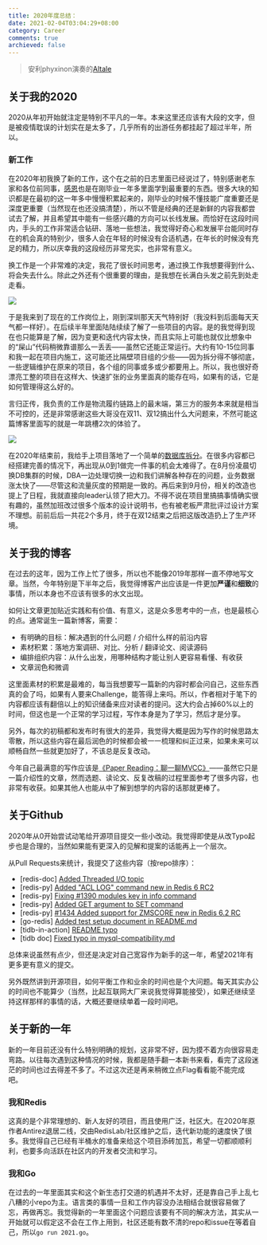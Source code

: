 ```yaml
---
title: 2020年度总结：
date: 2021-02-04T03:04:29+08:00
category: Career
comments: true
archieved: false
---
```


> 安利phyxinon演奏的[Altale](https://www.youtube.com/watch?v=6fz5z8K-j6k)

## 关于我的2020
2020从年初开始就注定是特别不平凡的一年。本来这里还应该有大段的文字，但是被疫情耽误的计划实在是太多了，几乎所有的出游任务都挂起了超过半年，所以。

### 新工作
在2020年初我换了新的工作，这个在之前的日志里面已经说过了，特别感谢老东家和各位前同事，[感恩](https://baike.baidu.com/item/%E6%84%9F%E6%81%A9/138)也是在刚毕业一年多里面学到最重要的东西。很多大块的知识都是在最初的这一年多中慢慢积累起来的，刚毕业的时候不懂技能广度重要还是深度更重要（当然现在也还没搞清楚），所以不管是经典的还是新鲜的内容我都尝试去了解，并且希望其中能有一些感兴趣的方向可以长线发展。而恰好在这段时间内，手头的工作非常适合钻研、落地一些想法，我觉得好奇心和发展平台能同时存在的机会真的特别少，很多人会在年轻的时候没有合适机遇，在年长的时候没有充足的精力，所以庆幸我的这段经历非常充实，也非常有意义。

换工作是一个非常难的决定，我花了很长时间思考，通过换工作我想要得到什么、将会失去什么。除此之外还有个很重要的理由，是我想在长满白头发之前先到处走走看。

![](../202102-2020-summary/sz.jpeg)

于是我来到了现在的工作岗位上，刚到深圳那天天气特别好（我没料到后面每天天气都一样好）。在后续半年里面陆陆续续了解了一些项目的内容。是的我觉得到现在也只能算是了解，因为变更和迭代内容太快，而且实际上可能也就仅比想象中的“屎山”代码稍微靠谱那么一丢丢——虽然它还能正常运行。大约有10-15位同事和我一起在项目内施工，这可能还比隔壁项目组的少些——因为拆分得不够彻底，一些逻辑维护在原来的项目，各个组的同事或多或少都要用上。所以，我也很好奇漂亮工整的项目在这样大、快速扩张的业务里面真的能存在吗，如果有的话，它是如何管理得这么好的。

言归正传，我负责的工作是物流履约链路上的最末端，第三方的服务本来就是相当不可控的，还是非常感谢这些大哥没在双11、双12搞出什么大问题来，不然可能这篇博客里面写的就是一年跳槽2次的体验了。

![](../202102-2020-summary/desk.jpeg)

在2020年结束前，我给手上项目落地了一个简单的[数据库拆分](https://jiekun.dev/posts/db-partitioning/)。在很多内容都已经搭建完善的情况下，再出现从0到1做完一件事的机会太难得了。在8月份凌晨切换DB集群的时候，DBA一边处理切换一边和我们讲解各种存在的问题，业务数据涨太快了——尽管这和流量灰度的预期是一致的。再后来到9月份，相关的改造也提上了日程，我就直接向leader认领了把大刀。不得不说在项目里搞搞事情确实很有趣的，虽然加班改过很多个版本的设计说明书，也有被老板严肃批评过设计方案不理想。前前后后一共花2个多月，终于在双12结束之后把这版改造扔上了生产环境。

## 关于我的博客
在过去的这年，因为工作上忙了很多，所以也不能像2019年那样一直不停地写文章。当然，今年特别是下半年之后，我觉得博客产出应该是一件更加**严谨**和**细致**的事情，所以本身也不应该有很多的水文出现。

如何让文章更加贴近实践和有价值、有意义，这是众多思考中的一点，也是最核心的点。通常诞生一篇新博客，需要：
- 有明确的目标：解决遇到的什么问题 / 介绍什么样的前沿内容
- 素材积累：落地方案调研、对比、分析 / 翻译论文、阅读源码
- 编排组织内容：从什么出发，用哪种结构才能让别人更容易看懂、有收获
- 文章润色和微调

这里面素材的积累是最难的，每当我想要写一篇新的内容时都会问自己，这些东西真的会了吗，如果有人要来Challenge，能答得上来吗。所以，作者相对于笔下的内容都应该有翻倍以上的知识储备来应对读者的提问。这大约会占掉60%以上的时间，但这也是一个正常的学习过程，写作本身是为了学习，然后才是分享。

另外，每次的初稿都和发布时有很大的差异，我觉得大概是因为写作的时候思路太零散，所以这些内容在最后润色的时候都会被一一梳理和纠正过来，如果未来可以顺畅自然一些就更加好了，不该总是反复改动。

今年自己最满意的写作应该是[《Paper Reading：聊一聊MVCC》](https://jiekun.dev/posts/mvcc/)——虽然它只是一篇介绍性的文章，然而选题、读论文、反复改稿的过程里面参考了很多内容，也非常有收获。如果其他人也能从中了解到想学的内容的话那就更棒了。

## 关于Github
2020年从0开始尝试动笔给开源项目提交一些小改动。我觉得即使是从改Typo起步也是合理的，当然如果能有更深入的见解和提案的话能再上一个层次。

从Pull Requests来统计，我提交了这些内容（按repo排序）：
- [redis-doc] [Added Threaded I/O topic](https://github.com/redis/redis-doc/pull/1408)
- [redis-py] [Added "ACL LOG" command new in Redis 6 RC2](https://github.com/andymccurdy/redis-py/pull/1307)
- [redis-py] [Fixing #1390 modules key in info command](https://github.com/andymccurdy/redis-py/pull/1393)
- [redis-py] [Added GET argument to SET command](https://github.com/andymccurdy/redis-py/pull/1412)
- [redis-py] [#1434 Added support for ZMSCORE new in Redis 6.2 RC](https://github.com/andymccurdy/redis-py/pull/1437)
- [go-redis] [Added test setup document in README.md](https://github.com/go-redis/redis/pull/1585)
- [tidb-in-action] [README typo](https://github.com/tidb-incubator/tidb-in-action/pull/910)
- [tidb doc] [Fixed typo in mysql-compatibility.md](https://github.com/pingcap/docs-cn/pull/4304)

总体来说虽然有点少，但还是决定对自己宽容作为新手的这一年，希望2021年有更多更有意义的提交。

另外既然讲到开源项目，如何平衡工作和业余的时间也是个大问题。每天其实办公的时间也不能算少（当然，比起互联网大厂来说我觉得算能接受），如果还继续坚持这样那样的事情的话，大概还要继续单着一段时间吧。

## 关于新的一年
新的一年目前还没有什么特别明确的规划，这非常不好，因为摸不着方向很容易走弯路。以往每次遇到这种情况的时候，我都是随手翻一本新书来看，看完了这段迷茫的时间也过去得差不多了。不过这次还是再来稍微立点Flag看看能不能完成吧。

### 我和Redis
这真的是个非常理想的、新人友好的项目，而且使用广泛，社区大。在2020年原作者Antirez退居二线，交由RedisLab/社区维护之后，迭代新功能的速度快了很多。我觉得自己已经有半桶水的准备来给这个项目添砖加瓦，希望一切都顺顺利利，也要多向活跃在社区内的开发者交流和学习。

### 我和Go
在过去的一年里面其实和这个新生态打交道的机遇并不太好，还是靠自己手上乱七八糟的小repo为主。语言类的事情一旦和工作内容没办法相结合就很容易做了忘，再做再忘。我觉得新的一年里面这个问题应该要有不同的解决方法，其实从一开始就可以假定这不会在工作上用到，社区还能有数不清的repo和issue在等着自己，所以`go run 2021.go`。